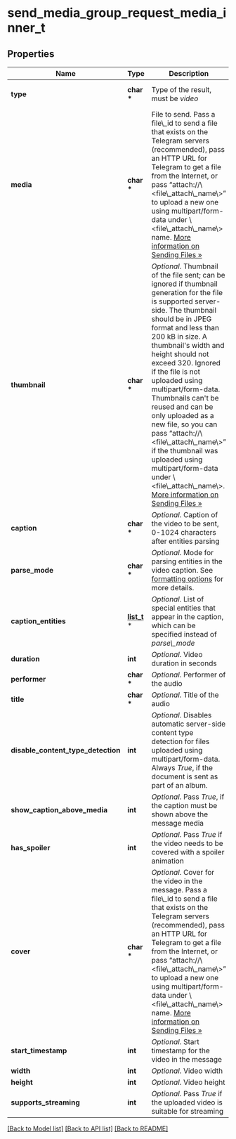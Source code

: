 # send_media_group_request_media_inner_t

## Properties
Name | Type | Description | Notes
------------ | ------------- | ------------- | -------------
**type** | **char \*** | Type of the result, must be *video* | [default to 'video']
**media** | **char \*** | File to send. Pass a file\\_id to send a file that exists on the Telegram servers (recommended), pass an HTTP URL for Telegram to get a file from the Internet, or pass “attach://\\&lt;file\\_attach\\_name\\&gt;” to upload a new one using multipart/form-data under \\&lt;file\\_attach\\_name\\&gt; name. [More information on Sending Files »](https://core.telegram.org/bots/api/#sending-files) | 
**thumbnail** | **char \*** | *Optional*. Thumbnail of the file sent; can be ignored if thumbnail generation for the file is supported server-side. The thumbnail should be in JPEG format and less than 200 kB in size. A thumbnail&#39;s width and height should not exceed 320. Ignored if the file is not uploaded using multipart/form-data. Thumbnails can&#39;t be reused and can be only uploaded as a new file, so you can pass “attach://\\&lt;file\\_attach\\_name\\&gt;” if the thumbnail was uploaded using multipart/form-data under \\&lt;file\\_attach\\_name\\&gt;. [More information on Sending Files »](https://core.telegram.org/bots/api/#sending-files) | [optional] 
**caption** | **char \*** | *Optional*. Caption of the video to be sent, 0-1024 characters after entities parsing | [optional] 
**parse_mode** | **char \*** | *Optional*. Mode for parsing entities in the video caption. See [formatting options](https://core.telegram.org/bots/api/#formatting-options) for more details. | [optional] 
**caption_entities** | [**list_t**](message_entity.md) \* | *Optional*. List of special entities that appear in the caption, which can be specified instead of *parse\\_mode* | [optional] 
**duration** | **int** | *Optional*. Video duration in seconds | [optional] 
**performer** | **char \*** | *Optional*. Performer of the audio | [optional] 
**title** | **char \*** | *Optional*. Title of the audio | [optional] 
**disable_content_type_detection** | **int** | *Optional*. Disables automatic server-side content type detection for files uploaded using multipart/form-data. Always *True*, if the document is sent as part of an album. | [optional] 
**show_caption_above_media** | **int** | *Optional*. Pass *True*, if the caption must be shown above the message media | [optional] 
**has_spoiler** | **int** | *Optional*. Pass *True* if the video needs to be covered with a spoiler animation | [optional] 
**cover** | **char \*** | *Optional*. Cover for the video in the message. Pass a file\\_id to send a file that exists on the Telegram servers (recommended), pass an HTTP URL for Telegram to get a file from the Internet, or pass “attach://\\&lt;file\\_attach\\_name\\&gt;” to upload a new one using multipart/form-data under \\&lt;file\\_attach\\_name\\&gt; name. [More information on Sending Files »](https://core.telegram.org/bots/api/#sending-files) | [optional] 
**start_timestamp** | **int** | *Optional*. Start timestamp for the video in the message | [optional] 
**width** | **int** | *Optional*. Video width | [optional] 
**height** | **int** | *Optional*. Video height | [optional] 
**supports_streaming** | **int** | *Optional*. Pass *True* if the uploaded video is suitable for streaming | [optional] 

[[Back to Model list]](../README.md#documentation-for-models) [[Back to API list]](../README.md#documentation-for-api-endpoints) [[Back to README]](../README.md)


